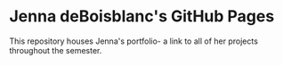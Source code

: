 # Jenna deBoisblanc's GitHub Pages

This repository houses Jenna's portfolio- a link to all of her projects throughout the semester.
